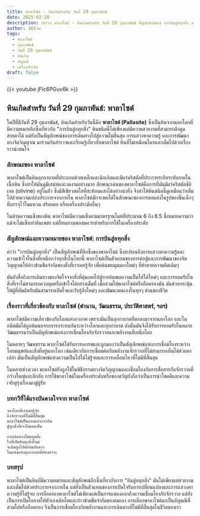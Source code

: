 ```yaml
---
title: พาลาไซต์ - หินเกิดสำหรับ วันที่ 29 กุมภาพันธ์
date: 2025-02-28
description: สำรวจ พาลาไซต์ - หินเกิดสำหรับ วันที่ 29 กุมภาพันธ์ สัญลักษณ์ของ การบินสู่อทุกสิ่ง มาเรียนรู้ความหมายลึกซึ้งของหินพิเศษนี้
author: 365วัน
tags:
  - พาลาไซต์
  - กุมภาพันธ์
  - วันที่ 29 กุมภาพันธ์
  - หินเกิด
  - อัญมณี
  - เครื่องประดับ
draft: false
---
```


{{< youtube jFlc6PGuv6k >}}

## หินเกิดสำหรับ วันที่ 29 กุมภาพันธ์: พาลาไซต์

ในปีที่มีวันที่ 29 กุมภาพันธ์, หินเกิดสำหรับวันนี้คือ **พาลาไซต์ (Pallasite)** ซึ่งเป็นหินจากนอกโลกที่มีความหมายลึกซึ้งเกี่ยวกับ "การบินสู่อทุกสิ่ง" หินชนิดนี้ไม่เพียงแต่มีความสวยงามที่สามารถดึงดูดสายตาได้ แต่ยังเป็นสัญลักษณ์ของการเดินทางไปสู่ความไม่สิ้นสุด การแสวงหาความรู้ และการพัฒนาทางจิตวิญญาณ มาร่วมกันสำรวจและเรียนรู้เกี่ยวกับพาลาไซต์ หินที่ไม่เหมือนใครและเต็มไปด้วยเรื่องราวน่าสนใจ

### ลักษณะของ พาลาไซต์

พาลาไซต์เป็นหินอุกกาบาตที่ประกอบด้วยเหล็กและนิกเกิลและมีแร่คริสตัลที่ประกายระยิบระยับภายในเนื้อหิน ซึ่งทำให้มันดูมีเสน่ห์และงดงามอย่างมาก ลักษณะเด่นของพาลาไซต์คือการที่มันมีแร่คริสตัลซิลิเกต (olivine) อยู่ในตัว ซึ่งมีสีเขียวสดใสที่สะท้อนแสงได้อย่างน่าทึ่ง จึงทำให้หินชนิดนี้ดูเหมือนว่าเต็มไปด้วยความเปล่งประกายจากภายใน พาลาไซต์มักจะพบได้ในลักษณะของการตกแต่งในรูปของชิ้นเล็กๆ ที่บรรจุไว้ในแหวน สร้อยคอ หรือเครื่องประดับอื่นๆ

ในด้านความแข็งของหิน พาลาไซต์มีความแข็งตามมาตรฐานโมห์ที่ประมาณ 6 ถึง 6.5 ซึ่งหมายความว่า แม้จะไม่แข็งเท่าหินเพชร แต่ก็ทนทานพอสมควรสำหรับการใช้ในเครื่องประดับ

### สัญลักษณ์และความหมายของ พาลาไซต์: การบินสู่อทุกสิ่ง

คำว่า "การบินสู่อทุกสิ่ง" เป็นสัญลักษณ์ที่ลึกซึ้งของพาลาไซต์ ซึ่งสะท้อนถึงการแสวงหาความรู้และความเข้าใจในสิ่งที่เหนือกว่าทุกสิ่งในโลกนี้ พาลาไซต์เป็นตัวแทนของการต่อสู้และการพัฒนาของจิตวิญญาณให้ก้าวข้ามขีดจำกัดของสิ่งที่เราเคยรู้จัก เพื่อค้นพบมุมมองใหม่ๆ ที่ท้าทายความคิดเดิมๆ

มันยังสื่อถึงการเดินทางของจิตใจจากสิ่งที่คุ้นเคยไปสู่การค้นพบความเป็นไปได้ใหม่ๆ และการยอมรับในสิ่งที่เราไม่สามารถควบคุมหรือเข้าใจได้อย่างเต็มที่ เมื่อสวมใส่พาลาไซต์หรือถือครองมัน มันช่วยกระตุ้นให้ผู้ที่สัมผัสกับมันสามารถเปิดใจและรับรู้สิ่งใหม่ๆ และพัฒนาตนเองในทุกๆ ด้านของชีวิต

### เรื่องราวที่เกี่ยวข้องกับ พาลาไซต์ (ตำนาน, วัฒนธรรม, ประวัติศาสตร์, ฯลฯ)

พาลาไซต์มีความเกี่ยวข้องกับโลกแห่งอวกาศ เพราะมันเป็นอุกกาบาตที่ตกลงมาจากนอกโลก และในอดีตมันได้ถูกค้นพบจากการกระทบกันระหว่างโลกและอุกกาบาต ดังนั้นมันจึงได้รับการยอมรับในหลายวัฒนธรรมว่าเป็นสัญลักษณ์แห่งการเชื่อมโยงกับจักรวาลและพลังงานที่เหนือโลก

ในหลายๆ วัฒนธรรม พาลาไซต์ได้รับการเคารพและถูกมองว่าเป็นสัญลักษณ์แห่งการเชื่อมโยงระหว่างโลกมนุษย์และสิ่งที่อยู่นอกโลก เช่นเดียวกับการเชื่อมต่อกับพลังงานจักรวาลที่ไม่สามารถเห็นได้ด้วยตาเปล่า มันเป็นสัญลักษณ์แห่งความเป็นไปได้ไม่รู้จบและการเคลื่อนไหวที่ไม่มีที่สิ้นสุด

ในหลายช่วงเวลา พาลาไซต์ยังถูกใช้ในพิธีกรรมทางจิตวิญญาณและเชื่อมโยงกับการสื่อสารกับจักรวาลที่กว้างใหญ่และลึกลับ การใช้พาลาไซต์ในเครื่องประดับหรือของขวัญยังถือว่าเป็นการนำโชคดีและความเจริญรุ่งเรืองมาสู่ผู้รับ

### บทกวีที่ได้แรงบันดาลใจจาก พาลาไซต์

```
จากโลกที่เราเคยรู้จัก  
ถึงจักรวาลที่ไม่มีที่สิ้นสุด  
พาลาไซต์เป็นแสงแห่งการบิน  
สู่ทุกสิ่งที่เราไม่เคยเห็น

การเดินทางไม่หยุดยั้ง  
ใจที่เปิดรับทุกสิ่งใหม่  
จะบินสูงไปพร้อมกับดาว  
ในแสงแห่งอุกกาบาตที่ส่องสว่าง
```

### บทสรุป

พาลาไซต์เป็นหินที่มีความหมายและสัญลักษณ์ลึกซึ้งเกี่ยวกับการ "บินสู่อทุกสิ่ง" มันไม่เพียงแต่สวยงามและเต็มไปด้วยประกายจากภายใน แต่ยังเป็นตัวแทนของการเปิดใจรับการเปลี่ยนแปลงและการแสวงหาความรู้ที่ไม่รู้จบ การถือครองพาลาไซต์ไม่เพียงแต่เป็นการแสดงออกถึงความเชื่อมโยงกับจักรวาล แต่ยังเป็นการเปิดโอกาสให้ตัวเองเติบโตและก้าวข้ามขีดจำกัดของตนเอง การเลือกพาลาไซต์มาเป็นอัญมณีที่สวมใส่หรือถือครอง จึงเป็นการเชื่อมโยงกับพลังงานและการเดินทางที่ไม่มีที่สิ้นสุดในชีวิตของเรา
